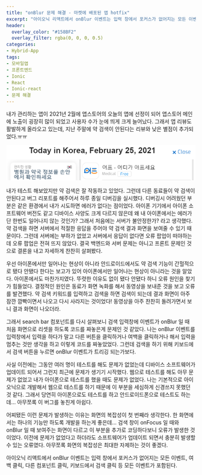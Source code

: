 ```yaml
---
title: "onBlur 문제 해결 - 마켓에 배포된 앱 hotfix"
excerpt: "아이오닉 리액트에서 onBlur 이벤트는 입력 창에서 포커스가 없어지는 모든 이벤트, 여백 클릭, 다른 컴포넌트 클릭, 키보드에서 검색 클릭 등 모든 이벤트가 포함된다."
header:
  overlay_color: "#158BF2"
  overlay_filter: rgba(0, 0, 0, 0.5)
categories:
- Hybrid-App
tags:
- 모바일앱
- 프론트엔드
- Ionic
- React
- Ionic-react
- 문제 해결
---
```



내가 관리하는 앱이 2021년 2월에 앱스토어의 오늘의 앱에 선정이 되어 앱스토어 메인에 노출이 굉장히 많이 되었고 사용자 수가 눈에 띄게 크게 늘어났다. 그래서 앱 리뷰도 활발하게 올라오고 있는데, 지난 주말에 약 검색이 안된다는 리뷰와 낮은 별점이 추가되었다.ㅠㅠ

![2021년 2월에 앱스토어의 오늘의 앱에 선정](/assets/images/2021-3-8-1.png)

내가 테스트 해보았지만 약 검색은 잘 작동하고 있었다. 그런데 다른 동료들이 약 검색이 안된다고 버그 리포트를 해주어서 하루 종일 디버깅을 실시했다. 디버깅시 어려웠던 부분은 같은 환경에서 내가 시도하면 에러가 없다는 점이었다. 아이폰 기기에서 아이폰 소프트웨어 버전도 같고 디바이스 사양도 크게 다르지 않은데 왜 내 아이폰에서는 에러가 단 한번도 일어나지 않는 것인가? 그래서 처음에는 서버가 불안정한가? 라고 생각했다. 약 검색을 하면 서버에서 적절한 응답을 주어야 약 검색 결과 화면을 보여줄 수 있기 때문이다. 그런데 서버에는 부하가 없었고 서버에서 응답이 없다면 오류 팝업이 떠야하는데 오류 팝업은 전혀 뜨지 않았다. 결국 백엔드와 서버 문제는 아니고 프론트 문제인 것으로 결론을 내고 자세하게 찬찬히 살펴봤다.

우선 아이폰에서만 일어나는 현상이 아니라 안드로이드에서도 약 검색 기능이 간헐적으로 됐다 안됐다 한다는 보고가 있어 아이폰에서만 일어나는 현상이 아니라는 것을 알았다. 아이폰에서도 마찬가지였다. 뚜렷한 이유도 없이 됐다 안됐다 하니 오류 원인을 찾기가 힘들었다. 결정적인 원인은 동료가 화면 녹화를 해서 동영상을 보내준 것을 보고 오류를 발견했다. 약 검색 키워드를 입력하고 검색을 하면 검색이 되는데 결과 화면이 아주 잠깐 깜빡이면서 나오고 다시 사라지는 것이었다! 동영상을 아주 찬찬히 돌려가면서 보니 결과 화면이 나오더라.

그래서 search bar 컴포넌트를 다시 살펴보니 검색 입력창에 이벤트가 onBlur 일 때 처음 화면으로 리셋을 하도록 코드를 짜놓은게 문제인 것 같았다. 나는 onBlur 이벤트를 입력창에서 입력을 하다가 말고 다른 버튼을 클릭하거나 여백을 클릭하거나 해서 입력을 멈추는 것만 생각을 하고 이렇게 코드를 짜놓았었다. 그런데 검색을 하기 위해 키보드에서 검색 버튼을 누르면 onBlur 이벤트가 트리깅 되는가보다.

사실 이전에는 그동안 여러 명이 테스트를 해도 문제가 없었는데 디바이스 소프트웨어가 업데이트 되어서 그런지 최근에 문제가 생기기 시작했다. 웹으로 테스트를 해도 아무 문제가 없었고 내가 아이폰으로 테스트를 했을 때도 문제가 없었다. 나는 기본적으로 아이오닉으로 개발해서 웹으로 테스트를 하기 때문에 이 부분을 세심하게 신경쓰지 못했던 것 같다. 그래서 당연히 아이폰으로도 테스트를 하고 안드로이드폰으로 테스트도 하는데… 아무쪼록 이 버그를 놓친게 아쉽다.

어찌됐든 이런 문제가 발생하는 이유는 화면의 복잡성이 첫 번째라 생각한다. 한 화면에서는 하나의 기능만 하도록 개발을 하는게 좋은데… 검색 창이 onFocus 일 때와 onBlur 일 때 보여주는 화면이 다르고 이 부분을 추가로 코딩하다보니 오류가 발생한 것 이었다. 이전에 문제가 없었다고 하더라도 소프트웨어가 업데이트 되면서 충분히 발생할 수 있는 오류였다. 아무쪼록 화면의 복잡성은 최대한 자제하는 것이 좋겠다.



아이오닉 리액트에서 onBlur 이벤트는 입력 창에서 포커스가 없어지는 모든 이벤트, 여백 클릭, 다른 컴포넌트 클릭, 키보드에서 검색 클릭 등 모든 이벤트가 포함된다.
